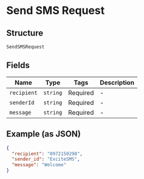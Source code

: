 
# Send SMS Request

## Structure

`SendSMSRequest`

## Fields

| Name | Type | Tags | Description |
|  --- | --- | --- | --- |
| `recipient` | `string` | Required | - |
| `senderId` | `string` | Required | - |
| `message` | `string` | Required | - |

## Example (as JSON)

```json
{
  "recipient": "0972150298",
  "sender_id": "ExciteSMS",
  "message": "Welcome"
}
```

